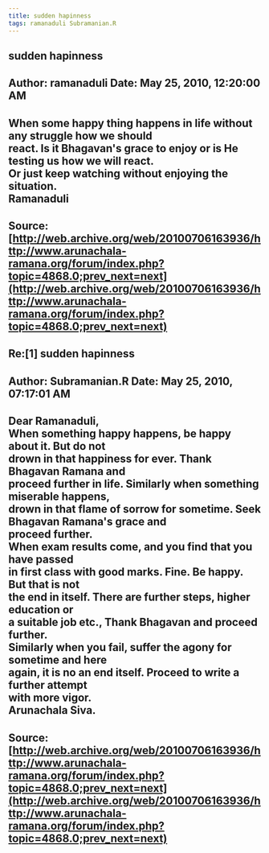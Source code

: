 ```yaml
--- 
title: sudden hapinness   
tags: ramanaduli Subramanian.R  
---  
```

## sudden hapinness  
Author: ramanaduli          Date: May 25, 2010, 12:20:00 AM  
---  
When some happy thing happens in life without any struggle how we should  
react. Is it Bhagavan's grace to enjoy or is He testing us how we will react.  
Or just keep watching without enjoying the situation.   
Ramanaduli
 ---  
Source:[http://web.archive.org/web/20100706163936/http://www.arunachala-ramana.org/forum/index.php?topic=4868.0;prev_next=next](http://web.archive.org/web/20100706163936/http://www.arunachala-ramana.org/forum/index.php?topic=4868.0;prev_next=next)   
---  

## Re:[1] sudden hapinness  
Author: Subramanian.R       Date: May 25, 2010, 07:17:01 AM  
---  
Dear Ramanaduli,   
When something happy happens, be happy about it. But do not   
drown in that happiness for ever. Thank Bhagavan Ramana and   
proceed further in life. Similarly when something miserable happens,   
drown in that flame of sorrow for sometime. Seek Bhagavan Ramana's grace and  
proceed further.   
When exam results come, and you find that you have passed   
in first class with good marks. Fine. Be happy. But that is not   
the end in itself. There are further steps, higher education or   
a suitable job etc., Thank Bhagavan and proceed further.   
Similarly when you fail, suffer the agony for sometime and here   
again, it is no an end itself. Proceed to write a further attempt   
with more vigor.   
Arunachala Siva.
 ---  
Source:[http://web.archive.org/web/20100706163936/http://www.arunachala-ramana.org/forum/index.php?topic=4868.0;prev_next=next](http://web.archive.org/web/20100706163936/http://www.arunachala-ramana.org/forum/index.php?topic=4868.0;prev_next=next)   
---  

